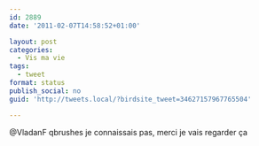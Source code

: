 ```yaml
---
id: 2889
date: '2011-02-07T14:58:52+01:00'

layout: post
categories:
  - Vis ma vie
tags:
  - tweet
format: status
publish_social: no
guid: 'http://tweets.local/?birdsite_tweet=34627157967765504'

---
```


@VladanF qbrushes je connaissais pas, merci je vais regarder ça